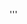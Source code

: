 '''






















































































































































































































































































































































































































































































































































































































